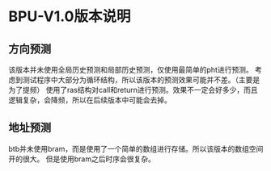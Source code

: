 # BPU-V1.0版本说明

## 方向预测
该版本并未使用全局历史预测和局部历史预测，仅使用最简单的pht进行预测。
考虑到测试程序中大部分为循环结构，所以该版本的预测效果可能并不差。（主要是为了提频）
使用了ras结构对call和return进行预测。效果不一定会好多少，而且逻辑复杂，会降频，所以在后续版本中可能会去掉。

## 地址预测
btb并未使用bram，而是使用了一个简单的数组进行存储。所以该版本的数组空间开的很大。
但是使用bram之后时序会很复杂。
